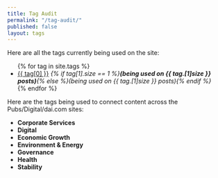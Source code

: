 ```yaml
---
title: Tag Audit
permalink: "/tag-audit/"
published: false
layout: tags
---
```


Here are all the tags currently being used on the site:
<ul>
{% for tag in site.tags %}
  <li><a href="/tags/?tag={{ tag[0] | slugify}}">{{ tag[0] }}</a> <em>{% if tag[1].size == 1 %}<strong>(being used on {{ tag.[1]size }} posts)</strong>{% else %}(being used on {{ tag.[1]size }} posts){% endif %}</em></li>
{% endfor %}
</ul>

Here are the tags being used to connect content across the Pubs/Digital/dai.com sites:
<ul>
  <li><strong>Corporate Services</strong></li>
  <li><strong>Digital</strong></li>
  <li><strong>Economic Growth</strong></li>
  <li><strong>Environment & Energy</strong></li>
  <li><strong>Governance</strong></li>
  <li><strong>Health</strong></li>
  <li><strong>Stability</strong></li>
</ul>
